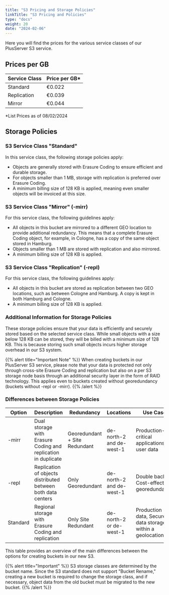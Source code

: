 ```yaml
---
title: "S3 Pricing and Storage Policies"
linkTitle: "S3 Pricing and Policies"
type: "docs"
weight: 20
date: "2024-02-06"
---
```


Here you will find the prices for the various service classes of our PlusServer S3 service.

## Prices per GB

| Service Class | Price per GB\* |
| ------------- | -------------- |
| Standard      | €0.022         |
| Replication   | €0.039         |
| Mirror        | €0.044         |

\*List Prices as of 08/02/2024

## Storage Policies

### S3 Service Class "Standard"

In this service class, the following storage policies apply:

- Objects are generally stored with Erasure Coding to ensure efficient and durable storage.
- For objects smaller than 1 MB, storage with replication is preferred over Erasure Coding.
- A minimum billing size of 128 KB is applied, meaning even smaller objects will be invoiced at this size.

### S3 Service Class "Mirror" (<bucketname>-mirr)

For this service class, the following guidelines apply:

- All objects in this bucket are mirrored to a different GEO location to provide additional redundancy. This means that a complete Erasure Coding object, for example, in Cologne, has a copy of the same object stored in Hamburg.
- Objects smaller than 1 MB are stored with replication and also mirrored.
- A minimum billing size of 128 KB is applied.

### S3 Service Class "Replication" (<bucketname>-repl)

For this service class, the following guidelines apply:

- All objects in this bucket are stored as replication between two GEO locations, such as between Cologne and Hamburg. A copy is kept in both Hamburg and Cologne.
- A minimum billing size of 128 KB is applied.

### Additional Information for Storage Policies

These storage policies ensure that your data is efficiently and securely stored based on the selected service class. While small objects with a size below 128 KB can be stored, they will be billed with a minimum size of 128 KB. This is because storing such small objects incurs higher storage overhead in our S3 system.

{{% alert title="Important Note" %}}
When creating buckets in our PlusServer S3 service, please note that your data is protected not only through cross-site Erasure Coding and replication but also on a per S3 storage node basis through an additional security layer in the form of RAID technology. This applies even to buckets created without georedundancy (buckets without -repl or -mirr).
{{% /alert %}}

### Differences between Storage Policies

| Option   | Description                                                   | Redundancy                    | Locations                | Use Case                                                  |
| -------- | ------------------------------------------------------------- | ----------------------------- | ------------------------ | --------------------------------------------------------- |
| -mirr    | Dual storage with Erasure Coding and replication in duplicate | Georedundant + Site Redundant | de-north-2 and de-west-1 | Production-critical applications or user data             |
| -repl    | Replication of objects distributed between both data centers  | Only Georedundant             | de-north-2 and de-west-1 | Double backup, Cost-effective georedundancy               |
| Standard | Regional storage with Erasure Coding and replication          | Only Site Redundant           | de-north-2 or de-west-1  | Production data, Secure data storage within a geolocation |

This table provides an overview of the main differences between the options for creating buckets in our new S3.

{{% alert title="Important" %}}
S3 storage classes are determined by the bucket name. Since the S3 standard does not support "Bucket Rename," creating a new bucket is required to change the storage class, and if necessary, object data from the old bucket must be migrated to the new bucket.
{{% /alert %}}
